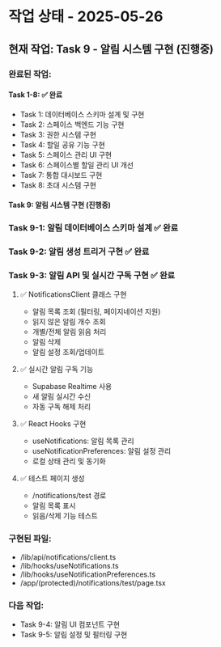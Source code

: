 # 작업 상태 - 2025-05-26

## 현재 작업: Task 9 - 알림 시스템 구현 (진행중)

### 완료된 작업:

#### Task 1-8: ✅ 완료
- Task 1: 데이터베이스 스키마 설계 및 구현
- Task 2: 스페이스 백엔드 기능 구현
- Task 3: 권한 시스템 구현
- Task 4: 할일 공유 기능 구현
- Task 5: 스페이스 관리 UI 구현
- Task 6: 스페이스별 할일 관리 UI 개선
- Task 7: 통합 대시보드 구현
- Task 8: 초대 시스템 구현

#### Task 9: 알림 시스템 구현 (진행중)

### Task 9-1: 알림 데이터베이스 스키마 설계 ✅ 완료
### Task 9-2: 알림 생성 트리거 구현 ✅ 완료
### Task 9-3: 알림 API 및 실시간 구독 구현 ✅ 완료

1. ✅ NotificationsClient 클래스 구현
   - 알림 목록 조회 (필터링, 페이지네이션 지원)
   - 읽지 않은 알림 개수 조회
   - 개별/전체 알림 읽음 처리
   - 알림 삭제
   - 알림 설정 조회/업데이트

2. ✅ 실시간 알림 구독 기능
   - Supabase Realtime 사용
   - 새 알림 실시간 수신
   - 자동 구독 해제 처리

3. ✅ React Hooks 구현
   - useNotifications: 알림 목록 관리
   - useNotificationPreferences: 알림 설정 관리
   - 로컬 상태 관리 및 동기화

4. ✅ 테스트 페이지 생성
   - /notifications/test 경로
   - 알림 목록 표시
   - 읽음/삭제 기능 테스트

### 구현된 파일:
- /lib/api/notifications/client.ts
- /lib/hooks/useNotifications.ts
- /lib/hooks/useNotificationPreferences.ts
- /app/(protected)/notifications/test/page.tsx

### 다음 작업:
- Task 9-4: 알림 UI 컴포넌트 구현
- Task 9-5: 알림 설정 및 필터링 구현
